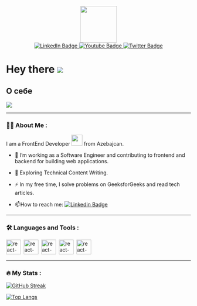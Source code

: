 
<div id="header" align="center">
    <img    src="https://media.tenor.com/tr7iLNCkE7EAAAAi/code.gif" width="100"/>
</div>

<div id="badges" align="center" >
    <a href="https://www.linkedin.com/">
        <img src="https://img.shields.io/badge/LinkedIn-blue?style=for-the-badge&logo=linkedin&logoColor=white" alt="LinkedIn Badge"/>
    </a>
    <a href="https://www.youtube.com/">
        <img src="https://img.shields.io/badge/YouTube-red?style=for-the-badge&logo=youtube&logoColor=white" alt="Youtube Badge"/>
    </a>
    <a href="https://x.com/i/flow/login">
        <img src="https://img.shields.io/badge/Twitter-blue?style=for-the-badge&logo=twitter&logoColor=white" alt="Twitter Badge"/>
    </a>
</div>
<h1>
    Hey there
    <img src="https://komarev.com/ghpvc/?username=Murrat1986&style=flat-square&color=blue" >
</h1>

<h2>
О себе
</h2>
<img src="https://img.freepik.com/premium-photo/i-am-web-developer-programmer-developer-engineer-programming-software-app-design-cartoon-modern-illustrator_76964-148054.jpg?w=800" align="center">

---
###  :man_technologist: About Me :
I am a FrontEnd Developer <img src="https://media.giphy.com/media/WUlplcMpOCEmTGBtBW/giphy.gif" width="30"> from Azebajcan.

- :telescope: I’m working as a Software Engineer and contributing to frontend and backend for building web applications.

- :seedling: Exploring Technical Content Writing.

- :zap: In my free time, I solve problems on GeeksforGeeks and read tech articles.

- :mailbox:How to reach me: [![Linkedin Badge](https://img.shields.io/badge/-murrat-blue?style=flat&logo=Linkedin&logoColor=white)](your-linkedin-url)

---


### :hammer_and_wrench: Languages and Tools :
<div>
<img src="/images/html5-plain-wordmark.svg" width="40" alt="react-icon" title="HTML 5">&nbsp;
<img src="/images/css3-plain-wordmark.svg" width="40" alt="react-icon" title="Material UI">&nbsp;
<img src="/images/javascript-original.svg" width="40" alt="react-icon" title="React">&nbsp;
<img src="/images/gulp-plain.svg" width="40" alt="react-icon" title="Material UI">&nbsp;
<img src="/images/git-original-wordmark.svg" width="40" alt="react-icon" title="Material UI">&nbsp;
</div>

---

### :fire: My Stats :

[![GitHub Streak](http://github-readme-streak-stats.herokuapp.com?user=Murrat1986&theme=dark&background=000000)](https://git.io/streak-stats)

[![Top Langs](https://github-readme-stats.vercel.app/api/top-langs/?username=Murrat1986)](https://github.com/anuraghazra/github-readme-stats)
